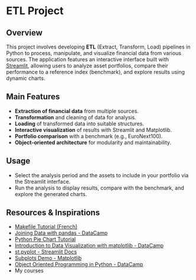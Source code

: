# ETL Project

## Overview

This project involves developing **ETL** (Extract, Transform, Load) pipelines in Python to process, manipulate, and visualize financial data from various sources. The application features an interactive interface built with [Streamlit](https://streamlit.io), allowing users to analyze asset portfolios, compare their performance to a reference index (benchmark), and explore results using dynamic charts.

## Main Features

- **Extraction of financial data** from multiple sources.
- **Transformation** and cleaning of data for analysis.
- **Loading** of transformed data into suitable structures.
- **Interactive visualization** of results with Streamlit and Matplotlib.
- **Portfolio comparison** with a benchmark (e.g., EuroNext100).
- **Object-oriented architecture** for modularity and maintainability.

## Usage

- Select the analysis period and the assets to include in your portfolio via the Streamlit interface.
- Run the analysis to display results, compare with the benchmark, and explore the generated charts.

## Resources & Inspirations

- [Makefile Tutorial (French)](https://gl.developpez.com/tutoriel/outil/makefile/#LII-A)
- [Joining Data with pandas - DataCamp](https://app.datacamp.com/learn/courses/joining-data-with-pandas)
- [Python Pie Chart Tutorial](https://www.datacamp.com/tutorial/python-pie-chart)
- [Introduction to Data Visualization with matplotlib - DataCamp](https://app.datacamp.com/learn/courses/introduction-to-data-visualization-with-matplotlib)
- [st.pyplot - Streamlit Docs](https://docs.streamlit.io/develop/api-reference/charts/st.pyplot)
- [Subplots Demo - Matplotlib](https://matplotlib.org/stable/gallery/subplots_axes_and_figures/subplots_demo.html)
- [Object Oriented Programming in Python - DataCamp](https://app.datacamp.com/learn/courses/object-oriented-programming-in-python)
- My courses
